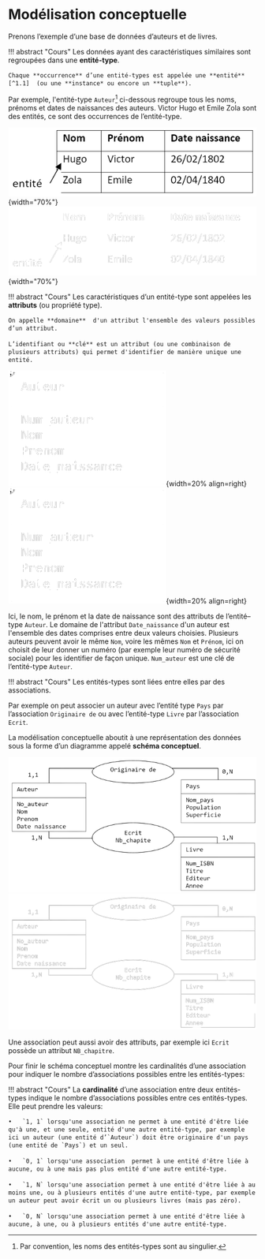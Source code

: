 # Modélisation conceptuelle 

Prenons l’exemple d’une base de données d’auteurs et de livres.

!!! abstract "Cours" 
    Les données ayant des caractéristiques similaires sont regroupées dans une **entité-type**. 

    Chaque **occurrence** d’une entité-types est appelée une **entité**[^1.1]  (ou une **instance* ou encore un **tuple**).

[^1.1]: Par abus de langages on mélange souvent les termes entités et entités-types.

Par exemple, l'entité-type `Auteur`[^1.2] ci-dessous regroupe tous les noms, prénoms et dates de naissances des auteurs.  Victor Hugo et Emile Zola sont des entités, ce sont des occurrences de l’entité-type.

[^1.2]: Par convention, les noms des entités-types sont au singulier.

![Entité-type des noms, prénoms et dates de naissances des auteurs](assets/1-entite-type-light-mode.png#only-light){width="70%"}
![Entité-type des noms, prénoms et dates de naissances des auteurs](assets/1-entite-type-dark-mode.png#only-dark){width="70%"} 


!!! abstract "Cours" 
    Les caractéristiques d’un entité-type sont appelées les **attributs** (ou propriété type).

    On appelle **domaine**  d'un attribut l'ensemble des valeurs possibles d’un attribut.

    L’identifiant ou **clé** est un attribut (ou une combinaison de plusieurs attributs) qui permet d'identifier de manière unique une entité.


![Attributs d'une entité-type d'auteurs](assets/1-attributs-light-mode.png#only-light){width=20% align=right}
![Attributs d'une entité-type d'auteurs](assets/1-attributs-dark-mode.png#only-dark){width=20% align=right}

Ici,  le nom, le prénom et la date de naissance sont des attributs de l’entité–type `Auteur`.  Le domaine de l'attribut `Date_naissance` d'un auteur est l'ensemble des dates comprises entre deux valeurs choisies. Plusieurs auteurs peuvent avoir le même `Nom`, voire les mêmes `Nom` et `Prénom`, ici on choisit de leur donner un numéro (par exemple leur numéro de sécurité sociale) pour les identifier de façon unique. `Num_auteur` est une clé de l’entité-type `Auteur`. 

!!! abstract "Cours" 
    Les entités-types sont liées entre elles par des associations. 
    
Par exemple on peut associer un auteur avec l’entité type `Pays` par l’association `Originaire de` ou avec l’entité-type `Livre` par l’association `Ecrit`. 

La modélisation conceptuelle aboutit à une représentation des données sous la forme d’un diagramme appelé **schéma conceptuel**.

![Schéma conceptuel de données concernant des auteurs et des livres](assets/1-schema-conceptuel-light-mode.png#only-light)
![Schéma conceptuel de données concernant des auteurs et des livres](assets/1-schema-conceptuel-dark-mode.png#only-dark)

Une association peut aussi avoir des attributs, par exemple ici `Ecrit` possède un attribut `NB_chapitre`.

Pour finir le schéma conceptuel montre les cardinalités d’une association pour indiquer le nombre d’associations possibles entre les entités-types:

!!! abstract "Cours" 
    La **cardinalité** d’une association entre deux entités-types indique le nombre d’associations possibles entre ces entités-types. Elle peut prendre les valeurs:

    •	`1, 1` lorsqu'une association ne permet à une entité d'être liée qu'à une, et une seule, entité d'une autre entité-type, par exemple ici un auteur (une entité d’`Auteur`) doit être originaire d'un pays (une entité de `Pays`) et un seul.

    •	`0, 1` lorsqu'une association  permet à une entité d'être liée à aucune, ou à une mais pas plus entité d'une autre entité-type.

    •	`1, N` lorsqu'une association permet à une entité d'être liée à au moins une, ou à plusieurs entités d'une autre entité-type, par exemple un auteur peut avoir écrit un ou plusieurs livres (mais pas zéro).

    •	`0, N` lorsqu'une association permet à une entité d'être liée à aucune, à une, ou à plusieurs entités d'une autre entité-type.
    
    
